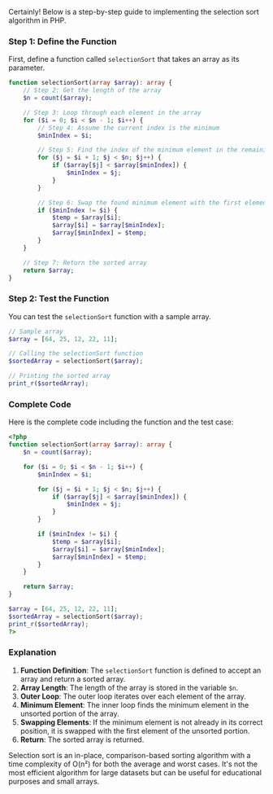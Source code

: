 Certainly! Below is a step-by-step guide to implementing the selection sort algorithm in PHP.

### Step 1: Define the Function

First, define a function called `selectionSort` that takes an array as its parameter.

```php
function selectionSort(array $array): array {
    // Step 2: Get the length of the array
    $n = count($array);

    // Step 3: Loop through each element in the array
    for ($i = 0; $i < $n - 1; $i++) {
        // Step 4: Assume the current index is the minimum
        $minIndex = $i;

        // Step 5: Find the index of the minimum element in the remaining unsorted array
        for ($j = $i + 1; $j < $n; $j++) {
            if ($array[$j] < $array[$minIndex]) {
                $minIndex = $j;
            }
        }

        // Step 6: Swap the found minimum element with the first element
        if ($minIndex != $i) {
            $temp = $array[$i];
            $array[$i] = $array[$minIndex];
            $array[$minIndex] = $temp;
        }
    }

    // Step 7: Return the sorted array
    return $array;
}
```

### Step 2: Test the Function

You can test the `selectionSort` function with a sample array.

```php
// Sample array
$array = [64, 25, 12, 22, 11];

// Calling the selectionSort function
$sortedArray = selectionSort($array);

// Printing the sorted array
print_r($sortedArray);
```

### Complete Code

Here is the complete code including the function and the test case:

```php
<?php
function selectionSort(array $array): array {
    $n = count($array);

    for ($i = 0; $i < $n - 1; $i++) {
        $minIndex = $i;

        for ($j = $i + 1; $j < $n; $j++) {
            if ($array[$j] < $array[$minIndex]) {
                $minIndex = $j;
            }
        }

        if ($minIndex != $i) {
            $temp = $array[$i];
            $array[$i] = $array[$minIndex];
            $array[$minIndex] = $temp;
        }
    }

    return $array;
}

$array = [64, 25, 12, 22, 11];
$sortedArray = selectionSort($array);
print_r($sortedArray);
?>
```

### Explanation

1. **Function Definition**: The `selectionSort` function is defined to accept an array and return a sorted array.
2. **Array Length**: The length of the array is stored in the variable `$n`.
3. **Outer Loop**: The outer loop iterates over each element of the array.
4. **Minimum Element**: The inner loop finds the minimum element in the unsorted portion of the array.
5. **Swapping Elements**: If the minimum element is not already in its correct position, it is swapped with the first element of the unsorted portion.
6. **Return**: The sorted array is returned.

Selection sort is an in-place, comparison-based sorting algorithm with a time complexity of O(n²) for both the average and worst cases. It's not the most efficient algorithm for large datasets but can be useful for educational purposes and small arrays.
